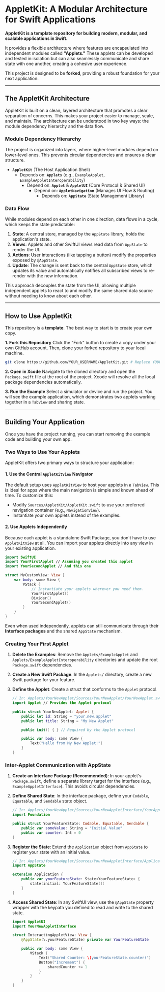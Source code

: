 # AppletKit: A Modular Architecture for Swift Applications

**AppletKit is a template repository for building modern, modular, and scalable applications in Swift.**

It provides a flexible architecture where features are encapsulated into independent modules called **"Applets."** These applets can be developed and tested in isolation but can also seamlessly communicate and share state with one another, creating a cohesive user experience.

This project is designed to be **forked**, providing a robust foundation for your next application.

-----

## The AppletKit Architecture

AppletKit is built on a clean, layered architecture that promotes a clear separation of concerns. This makes your project easier to manage, scale, and maintain. The architecture can be understood in two key ways: the module dependency hierarchy and the data flow.

### Module Dependency Hierarchy

The project is organized into layers, where higher-level modules depend on lower-level ones. This prevents circular dependencies and ensures a clear structure.

  * **`AppletKit`** (The Host Application Shell)
      * Depends on: **`Applets`** (e.g., `ExampleApplet`, `ExampleAppletInteroperability`)
          * Depend on: **`Applet`** & **`AppletUI`** (Core Protocol & Shared UI)
              * Depend on: **`AppletNavigation`** (Manages UI Flow & Routing)
                  * Depends on: **`AppState`** (State Management Library)

### Data Flow

While modules depend on each other in one direction, data flows in a cycle, which keeps the state predictable:

1.  **State**: A central store, managed by the `AppState` library, holds the application's state.
2.  **Views**: Applets and other SwiftUI views read data from `AppState` to render the UI.
3.  **Actions**: User interactions (like tapping a button) modify the properties exposed by `@AppState`.
4.  **Update**: The change is sent back to the central `AppState` store, which updates its value and automatically notifies all subscribed views to re-render with the new information.

This approach decouples the state from the UI, allowing multiple independent applets to react to and modify the same shared data source without needing to know about each other.

-----

## How to Use AppletKit

This repository is a **template**. The best way to start is to create your own copy.

**1. Fork this Repository**
Click the "Fork" button to create a copy under your own GitHub account. Then, clone your forked repository to your local machine.

```bash
git clone https://github.com/YOUR_USERNAME/AppletKit.git # Replace YOUR_USERNAME
```

**2. Open in Xcode**
Navigate to the cloned directory and open the `Package.swift` file at the root of the project. Xcode will resolve all the local package dependencies automatically.

**3. Run the Example**
Select a simulator or device and run the project. You will see the example application, which demonstrates two applets working together in a `TabView` and sharing state.

-----

## Building Your Application

Once you have the project running, you can start removing the example code and building your own app.

### Two Ways to Use Your Applets

AppletKit offers two primary ways to structure your application:

#### 1\. Use the Central `AppletKitView` Navigator

The default setup uses `AppletKitView` to host your applets in a `TabView`. This is ideal for apps where the main navigation is simple and known ahead of time. To customize this:

  * Modify `Sources/AppletKit/AppletKit.swift` to use your preferred navigation container (e.g., `NavigationView`).
  * Instantiate your own applets instead of the examples.

#### 2\. Use Applets Independently

Because each applet is a standalone Swift Package, you don't have to use `AppletKitView` at all. You can import your applets directly into any view in your existing application.

```swift
import SwiftUI
import YourFirstApplet // Assuming you created this applet
import YourSecondApplet // And this one

struct MyCustomView: View {
    var body: some View {
        VStack {
            // Instantiate your applets wherever you need them.
            YourFirstApplet()
            Divider()
            YourSecondApplet()
        }
    }
}
```

Even when used independently, applets can still communicate through their **Interface packages** and the shared `AppState` mechanism.

### Creating Your First Applet

1.  **Delete the Examples**: Remove the `Applets/ExampleApplet` and `Applets/ExampleAppletInteroperability` directories and update the root `Package.swift` dependencies.

2.  **Create a New Swift Package**: In the `Applets/` directory, create a new Swift package for your feature.

3.  **Define the Applet**: Create a struct that conforms to the `Applet` protocol.

    ```swift
    // In: Applets/YourNewApplet/Sources/YourNewApplet/YourNewApplet.swift
    import Applet // Provides the Applet protocol

    public struct YourNewApplet: Applet {
        public let id: String = "your.new.applet"
        public let title: String = "My New Applet"

        public init() { } // Required by the Applet protocol

        public var body: some View {
            Text("Hello from My New Applet!")
        }
    }
    ```

### Inter-Applet Communication with AppState

1.  **Create an Interface Package (Recommended)**: In your applet's `Package.swift`, define a separate library target for the interface (e.g., `ExampleAppletInterface`). This avoids circular dependencies.

2.  **Define Shared State**: In the interface package, define your `Codable`, `Equatable`, and `Sendable` state object.

    ```swift
    // In: Applets/YourNewApplet/Sources/YourNewAppletInterface/YourAppState.swift
    import Foundation

    public struct YourFeatureState: Codable, Equatable, Sendable {
        public var someValue: String = "Initial Value"
        public var counter: Int = 0
    }
    ```

3.  **Register the State**: Extend the `Application` object from `AppState` to register your state with an initial value.

    ```swift
    // In: Applets/YourNewApplet/Sources/YourNewAppletInterface/Application+YourAppState.swift
    import AppState
    
    extension Application {
        public var yourFeatureState: State<YourFeatureState> {
            state(initial: YourFeatureState())
        }
    }
    ```

4.  **Access Shared State**: In any SwiftUI view, use the `@AppState` property wrapper with the keypath you defined to read and write to the shared state.

    ```swift
    import AppletUI
    import YourNewAppletInterface

    struct InteractingAppletView: View {
        @AppState(\.yourFeatureState) private var YourFeatureState

        public var body: some View {
            VStack {
                Text("Shared Counter: \(yourFeatureState.counter)")
                Button("Increment") {
                    sharedCounter += 1
                }
            }
        }
    }
    ```
